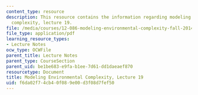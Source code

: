 ```yaml
---
content_type: resource
description: This resource contains the information regarding modeling environmental
  complexity, lecture 19.
file: /media/courses/12-086-modeling-environmental-complexity-fall-2014/f6da02f74cb40f089e00d3f08d7fef50_MIT12_086F14_networks.pdf
file_type: application/pdf
learning_resource_types:
- Lecture Notes
ocw_type: OCWFile
parent_title: Lecture Notes
parent_type: CourseSection
parent_uid: be1be683-e9fa-b1ee-7d61-dd1daeaef870
resourcetype: Document
title: Modeling Environmental Complexity, Lecture 19
uid: f6da02f7-4cb4-0f08-9e00-d3f08d7fef50
---
```


